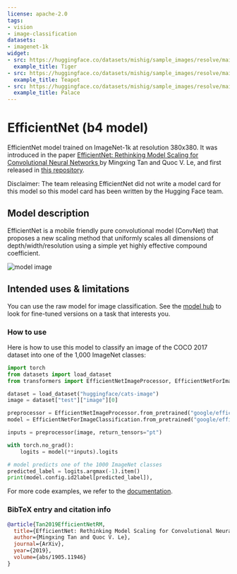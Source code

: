 ```yaml
---
license: apache-2.0
tags:
- vision
- image-classification
datasets:
- imagenet-1k
widget:
- src: https://huggingface.co/datasets/mishig/sample_images/resolve/main/tiger.jpg
  example_title: Tiger
- src: https://huggingface.co/datasets/mishig/sample_images/resolve/main/teapot.jpg
  example_title: Teapot
- src: https://huggingface.co/datasets/mishig/sample_images/resolve/main/palace.jpg
  example_title: Palace
---
```


# EfficientNet (b4 model) 

EfficientNet model trained on ImageNet-1k at resolution 380x380. It was introduced in the paper [EfficientNet: Rethinking Model Scaling for Convolutional Neural Networks
](https://arxiv.org/abs/1905.11946) by Mingxing Tan and Quoc V. Le, and first released in [this repository](https://github.com/keras-team/keras). 

Disclaimer: The team releasing EfficientNet did not write a model card for this model so this model card has been written by the Hugging Face team.

## Model description

EfficientNet is a mobile friendly pure convolutional model (ConvNet) that proposes a new scaling method that uniformly scales all dimensions of depth/width/resolution using a simple yet highly effective compound coefficient.

![model image](https://huggingface.co/datasets/huggingface/documentation-images/resolve/main/efficientnet_architecture.png)

## Intended uses & limitations

You can use the raw model for image classification. See the [model hub](https://huggingface.co/models?search=efficientnet) to look for
fine-tuned versions on a task that interests you.

### How to use

Here is how to use this model to classify an image of the COCO 2017 dataset into one of the 1,000 ImageNet classes:

```python
import torch
from datasets import load_dataset
from transformers import EfficientNetImageProcessor, EfficientNetForImageClassification

dataset = load_dataset("huggingface/cats-image")
image = dataset["test"]["image"][0]

preprocessor = EfficientNetImageProcessor.from_pretrained("google/efficientnet-b4")
model = EfficientNetForImageClassification.from_pretrained("google/efficientnet-b4")

inputs = preprocessor(image, return_tensors="pt")

with torch.no_grad():
    logits = model(**inputs).logits

# model predicts one of the 1000 ImageNet classes
predicted_label = logits.argmax(-1).item()
print(model.config.id2label[predicted_label]),
```

For more code examples, we refer to the [documentation](https://huggingface.co/docs/transformers/master/en/model_doc/efficientnet).

### BibTeX entry and citation info

```bibtex
@article{Tan2019EfficientNetRM,
  title={EfficientNet: Rethinking Model Scaling for Convolutional Neural Networks},
  author={Mingxing Tan and Quoc V. Le},
  journal={ArXiv},
  year={2019},
  volume={abs/1905.11946}
}
```